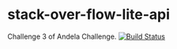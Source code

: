 # stack-over-flow-lite-api
Challenge 3 of Andela Challenge. [![Build Status](https://travis-ci.com/arthurarty/stack-over-flow-lite-api.svg?branch=master)](https://travis-ci.com/arthurarty/stack-over-flow-lite-api)

